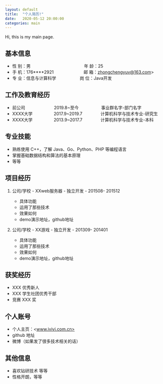```yaml
---
layout: default
title:  "个人简历!"
date:   2020-05-12 20:00:00
categories: main
---
```


Hi, this is my main page.

## 基本信息 

* 性 别：男 &emsp;&emsp;&emsp;&emsp;&emsp;&emsp;&emsp;&emsp;&emsp;&emsp;&emsp;&emsp; 年 龄：25  
* 手 机：176****2921 &emsp;&emsp;&emsp;&emsp;&emsp;&emsp;&ensp;  邮 箱：zhongchengyuv@163.com>    
* 专 业：信息与计算科学 &emsp;&emsp;&emsp;&emsp;&emsp; 岗 位：Java开发

## 工作及教育经历

* 前公司&emsp;&emsp;&emsp;&emsp;&emsp;&emsp;&ensp; 2019.8~至今&emsp;&emsp;&emsp;&emsp;&emsp;  事业群名字-部门名字       
* XXXX大学&emsp;&emsp;&emsp;&emsp;&emsp;2017.9~2019.7&emsp;&emsp;&emsp;&emsp; 计算机科学与技术专业-研究生         
* XXXX大学&emsp;&emsp;&emsp;&emsp;&emsp;2013.9~2017.7&emsp;&emsp;&emsp;&emsp; 计算机科学与技术专业-本科  

## 专业技能

* 熟练使用 C++，了解 Java、Go、Python、PHP 等编程语言
* 掌握基础数据结构和算法的基本原理
* 等等

## 项目经历

1. 公司/学校 - XXweb服务器 - 独立开发 - 201508- 201512 
    * 具体功能 
    * 运用了那些技术
    * 效果如何
    * demo演示地址，github地址 

2. 公司/学校 - XX游戏 - 独立开发 - 201309- 201401 
    * 具体功能 
    * 运用了那些技术
    * 效果如何
    * demo演示地址，github地址 

## 获奖经历
* XXX 优秀新人
* XXX 学生社团优秀干部
* 竞赛 XXX 奖

## 个人账号 
* 个人主页：<www.ivivi.com.cn> 
* github 地址 
* 微博（如果发了很多技术相关的话）

## 其他信息 
* 喜欢钻研技术 等等
* 性格开朗，等等 

